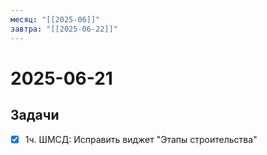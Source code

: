 ```yaml
---
месяц: "[[2025-06]]"
завтра: "[[2025-06-22]]"
---
```


# 2025-06-21

## Задачи

 - [x] 1ч. ШМСД: Исправить виджет "Этапы строительства"

